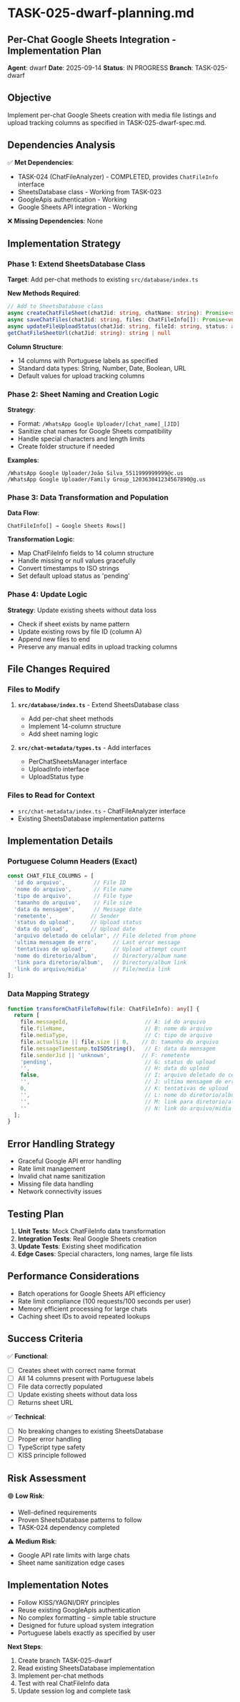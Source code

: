 # TASK-025-dwarf-planning.md
## Per-Chat Google Sheets Integration - Implementation Plan

**Agent**: dwarf
**Date**: 2025-09-14
**Status**: IN PROGRESS
**Branch**: TASK-025-dwarf

## Objective
Implement per-chat Google Sheets creation with media file listings and upload tracking columns as specified in TASK-025-dwarf-spec.md.

## Dependencies Analysis
✅ **Met Dependencies**:
- TASK-024 (ChatFileAnalyzer) - COMPLETED, provides `ChatFileInfo` interface
- SheetsDatabase class - Working from TASK-023
- GoogleApis authentication - Working
- Google Sheets API integration - Working

❌ **Missing Dependencies**: None

## Implementation Strategy

### Phase 1: Extend SheetsDatabase Class
**Target**: Add per-chat methods to existing `src/database/index.ts`

**New Methods Required**:
```typescript
// Add to SheetsDatabase class
async createChatFileSheet(chatJid: string, chatName: string): Promise<string>
async saveChatFiles(chatJid: string, files: ChatFileInfo[]): Promise<void>
async updateFileUploadStatus(chatJid: string, fileId: string, status: any): Promise<void>
getChatFileSheetUrl(chatJid: string): string | null
```

**Column Structure**:
- 14 columns with Portuguese labels as specified
- Standard data types: String, Number, Date, Boolean, URL
- Default values for upload tracking columns

### Phase 2: Sheet Naming and Creation Logic
**Strategy**:
- Format: `/WhatsApp Google Uploader/[chat_name]_[JID]`
- Sanitize chat names for Google Sheets compatibility
- Handle special characters and length limits
- Create folder structure if needed

**Examples**:
```
/WhatsApp Google Uploader/João Silva_5511999999999@c.us
/WhatsApp Google Uploader/Family Group_120363041234567890@g.us
```

### Phase 3: Data Transformation and Population
**Data Flow**:
```
ChatFileInfo[] → Google Sheets Rows[]
```

**Transformation Logic**:
- Map ChatFileInfo fields to 14 column structure
- Handle missing or null values gracefully
- Convert timestamps to ISO strings
- Set default upload status as 'pending'

### Phase 4: Update Logic
**Strategy**: Update existing sheets without data loss
- Check if sheet exists by name pattern
- Update existing rows by file ID (column A)
- Append new files to end
- Preserve any manual edits in upload tracking columns

## File Changes Required

### Files to Modify
1. **`src/database/index.ts`** - Extend SheetsDatabase class
   - Add per-chat sheet methods
   - Implement 14-column structure
   - Add sheet naming logic

2. **`src/chat-metadata/types.ts`** - Add interfaces
   - PerChatSheetsManager interface
   - UploadInfo interface
   - UploadStatus type

### Files to Read for Context
- `src/chat-metadata/index.ts` - ChatFileAnalyzer interface
- Existing SheetsDatabase implementation patterns

## Implementation Details

### Portuguese Column Headers (Exact)
```typescript
const CHAT_FILE_COLUMNS = [
  'id do arquivo',         // File ID
  'nome do arquivo',       // File name
  'tipo de arquivo',       // File type
  'tamanho do arquivo',    // File size
  'data da mensagem',      // Message date
  'remetente',            // Sender
  'status do upload',     // Upload status
  'data do upload',       // Upload date
  'arquivo deletado do celular', // File deleted from phone
  'ultima mensagem de erro',     // Last error message
  'tentativas de upload',        // Upload attempt count
  'nome do diretorio/album',     // Directory/album name
  'link para diretorio/album',   // Directory/album link
  'link do arquivo/midia'        // File/media link
];
```

### Data Mapping Strategy
```typescript
function transformChatFileToRow(file: ChatFileInfo): any[] {
  return [
    file.messageId,                        // A: id do arquivo
    file.fileName,                         // B: nome do arquivo
    file.mediaType,                        // C: tipo de arquivo
    file.actualSize || file.size || 0,    // D: tamanho do arquivo
    file.messageTimestamp.toISOString(),   // E: data da mensagem
    file.senderJid || 'unknown',          // F: remetente
    'pending',                             // G: status do upload
    '',                                    // H: data do upload
    false,                                 // I: arquivo deletado do celular
    '',                                    // J: ultima mensagem de erro
    0,                                     // K: tentativas de upload
    '',                                    // L: nome do diretorio/album
    '',                                    // M: link para diretorio/album
    ''                                     // N: link do arquivo/midia
  ];
}
```

## Error Handling Strategy
- Graceful Google API error handling
- Rate limit management
- Invalid chat name sanitization
- Missing file data handling
- Network connectivity issues

## Testing Plan
1. **Unit Tests**: Mock ChatFileInfo data transformation
2. **Integration Tests**: Real Google Sheets creation
3. **Update Tests**: Existing sheet modification
4. **Edge Cases**: Special characters, long names, large file lists

## Performance Considerations
- Batch operations for Google Sheets API efficiency
- Rate limit compliance (100 requests/100 seconds per user)
- Memory efficient processing for large chats
- Caching sheet IDs to avoid repeated lookups

## Success Criteria
✅ **Functional**:
- [ ] Creates sheet with correct name format
- [ ] All 14 columns present with Portuguese labels
- [ ] File data correctly populated
- [ ] Update existing sheets without data loss
- [ ] Returns sheet URL

✅ **Technical**:
- [ ] No breaking changes to existing SheetsDatabase
- [ ] Proper error handling
- [ ] TypeScript type safety
- [ ] KISS principle followed

## Risk Assessment
🟢 **Low Risk**:
- Well-defined requirements
- Proven SheetsDatabase patterns to follow
- TASK-024 dependency completed

⚠️ **Medium Risk**:
- Google API rate limits with large chats
- Sheet name sanitization edge cases

## Implementation Notes
- Follow KISS/YAGNI/DRY principles
- Reuse existing GoogleApis authentication
- No complex formatting - simple table structure
- Designed for future upload system integration
- Portuguese labels exactly as specified by user

**Next Steps**:
1. Create branch TASK-025-dwarf
2. Read existing SheetsDatabase implementation
3. Implement per-chat methods
4. Test with real ChatFileInfo data
5. Update session log and complete task